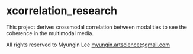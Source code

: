 # xcorrelation_research

This project derives crossmodal correlation between modalities to see the coherence in the multimodal media.

All rights reserved to Myungin Lee
myungin.artscience@gmail.com
